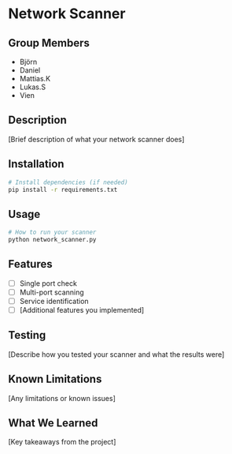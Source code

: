 # Network Scanner

## Group Members
- Björn
- Daniel
- Mattias.K
- Lukas.S
- Vien

## Description
[Brief description of what your network scanner does]

## Installation
```bash
# Install dependencies (if needed)
pip install -r requirements.txt
```

## Usage
```bash
# How to run your scanner
python network_scanner.py
```

## Features
- [ ] Single port check
- [ ] Multi-port scanning
- [ ] Service identification
- [ ] [Additional features you implemented]

## Testing
[Describe how you tested your scanner and what the results were]

## Known Limitations
[Any limitations or known issues]

## What We Learned
[Key takeaways from the project]


